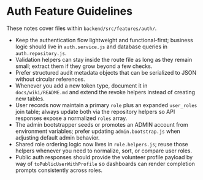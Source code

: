 # Auth Feature Guidelines

These notes cover files within `backend/src/features/auth/`.

- Keep the authentication flow lightweight and functional-first; business logic should live in `auth.service.js` and database queries in `auth.repository.js`.
- Validation helpers can stay inside the route file as long as they remain small; extract them if they grow beyond a few checks.
- Prefer structured audit metadata objects that can be serialized to JSON without circular references.
- Whenever you add a new token type, document it in `docs/wiki/README.md` and extend the revoke helpers instead of creating new tables.
- User records now maintain a primary `role` plus an expanded `user_roles` join table; always update both via the repository helpers so API responses expose a normalized `roles` array.
- The admin bootstrapper seeds or promotes an ADMIN account from environment variables; prefer updating `admin.bootstrap.js` when adjusting default admin behavior.
- Shared role ordering logic now lives in `role.helpers.js`; reuse those helpers whenever you need to normalize, sort, or compare user roles.
- Public auth responses should provide the volunteer profile payload by way of `toPublicUserWithProfile` so dashboards can render completion prompts consistently across roles.
